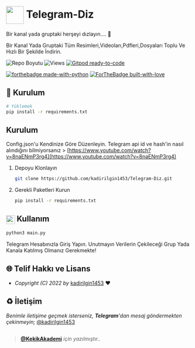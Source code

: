 
# <img src="https://www.akashtrehan.com/assets/images/emoji/terminal.png" height="48" align="center"> Telegram-Diz

Bir kanal yada gruptaki herşeyi dızlayın.... 🐍

Bir Kanal Yada Gruptaki Tüm Resimleri,Videoları,Pdfleri,Dosyaları Toplu Ve Hızlı Bir Şekilde İndirin.

![Repo Boyutu](https://img.shields.io/github/repo-size/kadirilgin1453/Telegram-Diz) ![Views](https://hits.seeyoufarm.com/api/count/incr/badge.svg?url=https://github.com/kadirilgin1453/Telegram-Diz&title=Profile%20Views) [![Gitpod ready-to-code](https://img.shields.io/badge/Gitpod-ready--to--code-blue?logo=gitpod)](https://gitpod.io/#https://github.com/kadirilgin1453/Telegram-Diz)

[![forthebadge made-with-python](http://ForTheBadge.com/images/badges/made-with-python.svg)](https://www.python.org/)
[![ForTheBadge built-with-love](http://ForTheBadge.com/images/badges/built-with-love.svg)](https://GitHub.com/keyiflerolsun/)

## 🚀 Kurulum

```bash
# Yüklemek
pip install -r requirements.txt

```

## Kurulum

Config.json'u Kendinize Göre Düzenleyin.
Telegram api id ve hash'in nasıl alındığını bilmiyorsanız > [https://www.youtube.com/watch?v=8naENmP3rg4](https://www.youtube.com/watch?v=8naENmP3rg4)

1. Depoyu Klonlayın
   ```sh
   git clone https://github.com/kadirilgin1453/Telegram-Diz.git
   ```
2. Gerekli Paketleri Kurun
   ```sh
   pip install -r requirements.txt
   ```

## <img src="https://i.imgur.com/ETZ1ABF.png" height="24" align="center"> Kullanım

   ```sh
   python3 main.py
   ```

Telegram Hesabınızla Giriş Yapın. Unutmayın Verilerin Çekileceği Grup Yada Kanala Katılmış Olmanız Gerekmekte!


## 🌐 Telif Hakkı ve Lisans

* *Copyright (C) 2022 by* [kadirilgin1453](https://github.com/kadirilgin1453) ❤️️

## ♻️ İletişim

*Benimle iletişime geçmek isterseniz, **Telegram**'dan mesaj göndermekten çekinmeyin;* [@kadirilgin1453](https://t.me/kadirilgin1453)

##

> **[@KekikAkademi](https://t.me/KekikAkademi)** *için yazılmıştır..*
